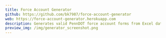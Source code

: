 ```yaml
---
title: Force Account Generator
github: https://github.com/bk7987/force-account-generator
web: https://force-account-generator.herokuapp.com
description: Generates valid PennDOT force account forms from Excel data. Built with Django, Celery, AlpineJS, and DropzoneJS.
preview_img: /img/generator_screenshot.png
---
```

